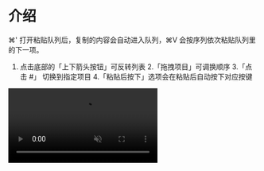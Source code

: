 # 介绍

⌘' 打开粘贴队列后，复制的内容会自动进入队列，⌘V 会按序列依次粘贴队列里的下一项。

1. 点击底部的「上下箭头按钮」可反转列表
2.「拖拽项目」可调换顺序
3.「点击 #」 切换到指定项目
4.「粘贴后按下」选项会在粘贴后自动按下对应按键

<video autoplay muted loop>
    <source src="/videos/pastestack-present.mp4" type="video/mp4">
    <iframe src="/videos/pastestack-present.mp4" scrolling="no" border="0" frameborder="0" allow="autoplay; encrypted-media" allowfullscreen></iframe>
</video>
